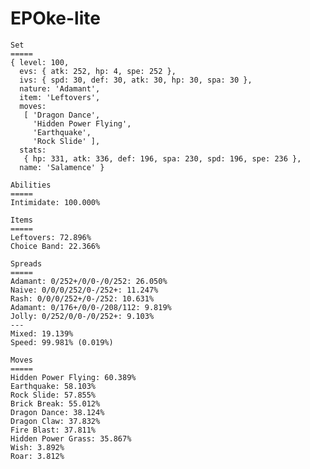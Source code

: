 # EPOke-lite

    Set
    =====
    { level: 100,
      evs: { atk: 252, hp: 4, spe: 252 },
      ivs: { spd: 30, def: 30, atk: 30, hp: 30, spa: 30 },
      nature: 'Adamant',
      item: 'Leftovers',
      moves:
       [ 'Dragon Dance',
         'Hidden Power Flying',
         'Earthquake',
         'Rock Slide' ],
      stats:
       { hp: 331, atk: 336, def: 196, spa: 230, spd: 196, spe: 236 },
      name: 'Salamence' }

    Abilities
    =====
    Intimidate: 100.000%

    Items
    =====
    Leftovers: 72.896%
    Choice Band: 22.366%

    Spreads
    =====
    Adamant: 0/252+/0/0-/0/252: 26.050%
    Naive: 0/0/0/252/0-/252+: 11.247%
    Rash: 0/0/0/252+/0-/252: 10.631%
    Adamant: 0/176+/0/0-/208/112: 9.819%
    Jolly: 0/252/0/0-/0/252+: 9.103%
    ---
    Mixed: 19.139%
    Speed: 99.981% (0.019%)

    Moves
    =====
    Hidden Power Flying: 60.389%
    Earthquake: 58.103%
    Rock Slide: 57.855%
    Brick Break: 55.012%
    Dragon Dance: 38.124%
    Dragon Claw: 37.832%
    Fire Blast: 37.811%
    Hidden Power Grass: 35.867%
    Wish: 3.892%
    Roar: 3.812%
